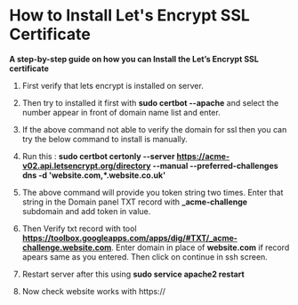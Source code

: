# How to Install Let's Encrypt SSL Certificate

**A step-by-step guide on how you can Install the Let’s Encrypt SSL certificate**

1. First verify that lets encrypt is installed on server. 

2. Then try to installed it first with **sudo certbot --apache** and select the number appear in front of domain name list and enter.

3. If the above command not able to verify the domain for ssl then you can try the below command to install is manually.

4. Run this : **sudo certbot certonly --server https://acme-v02.api.letsencrypt.org/directory --manual --preferred-challenges dns -d 'website.com,*.website.co.uk'**

5. The above command will provide you token string two times. Enter that string in the Domain panel TXT record with **_acme-challenge** subdomain and add token in value.

6. Then Verify txt record with tool **https://toolbox.googleapps.com/apps/dig/#TXT/_acme-challenge.website.com**. Enter domain in place of **website.com** if record apears same as you entered. Then click on continue in ssh screen.

7. Restart server after this using **sudo service apache2 restart**

8. Now check website works with https://

